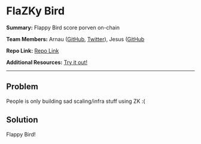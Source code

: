 # FlaZKy Bird

**Summary:** Flappy Bird score porven on-chain

**Team Members:** Arnau ([GitHub](https://github.com/arnaubennassar), [Twitter](https://x.com/arnau_eth)), Jesus ([GitHub](https://github.com/invocamanman)

**Repo Link:** [Repo Link](https://github.com/invocarnau/flazky-bird)

**Additional Resources:** [Try it out!](https://invocarnau.github.io/flazky-bird/)

---
## Problem

People is only building sad scaling/infra stuff using ZK :(

## Solution

Flappy Bird!

